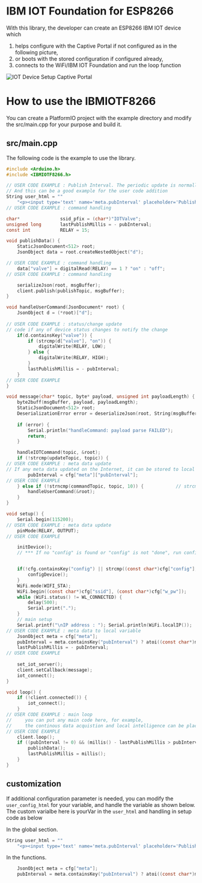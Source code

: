 # IBM IOT Foundation for ESP8266

With this library, the developer can create an ESP8266 IBM IOT device which
1. helps configure with the Captive Portal if not configured as in the following picture,
2. or boots with the stored configuration if configured already,
3. connects to the WiFi/IBM IOT Foundation and run the loop function

![IOT Device Setup Captive Portal](https://user-images.githubusercontent.com/13171662/150662713-58af1cfc-be48-457b-828a-d9c1afe0c561.jpg)

# How to use the IBMIOTF8266
You can create a PlatformIO project with the example directory and modify the src/main.cpp for your purpose and build it.

## src/main.cpp 
The following code is the example to use the library. 
```c
#include <Arduino.h>
#include <IBMIOTF8266.h>

// USER CODE EXAMPLE : Publish Interval. The periodic update is normally recommended.
// And this can be a good example for the user code addition
String user_html = ""
    "<p><input type='text' name='meta.pubInterval' placeholder='Publish Interval'>";
// USER CODE EXAMPLE : command handling

char*               ssid_pfix = (char*)"IOTValve";
unsigned long       lastPublishMillis = - pubInterval;
const int           RELAY = 15;

void publishData() {
    StaticJsonDocument<512> root;
    JsonObject data = root.createNestedObject("d");

// USER CODE EXAMPLE : command handling
    data["valve"] = digitalRead(RELAY) == 1 ? "on" : "off";
// USER CODE EXAMPLE : command handling

    serializeJson(root, msgBuffer);
    client.publish(publishTopic, msgBuffer);
}

void handleUserCommand(JsonDocument* root) {
    JsonObject d = (*root)["d"];
    
// USER CODE EXAMPLE : status/change update
// code if any of device status changes to notify the change
    if(d.containsKey("valve")) {
        if (strcmp(d["valve"], "on")) {
            digitalWrite(RELAY, LOW);
        } else {
            digitalWrite(RELAY, HIGH);
        }
        lastPublishMillis = - pubInterval;
    }
// USER CODE EXAMPLE
}

void message(char* topic, byte* payload, unsigned int payloadLength) {
    byte2buff(msgBuffer, payload, payloadLength);
    StaticJsonDocument<512> root;
    DeserializationError error = deserializeJson(root, String(msgBuffer));
  
    if (error) {
        Serial.println("handleCommand: payload parse FAILED");
        return;
    }

    handleIOTCommand(topic, &root);
    if (!strcmp(updateTopic, topic)) {
// USER CODE EXAMPLE : meta data update
// If any meta data updated on the Internet, it can be stored to local variable to use for the logic
        pubInterval = cfg["meta"]["pubInterval"];
// USER CODE EXAMPLE
    } else if (!strncmp(commandTopic, topic, 10)) {            // strcmp return 0 if both string matches
        handleUserCommand(&root);
    }
}

void setup() {
    Serial.begin(115200);
// USER CODE EXAMPLE : meta data update
    pinMode(RELAY, OUTPUT);
// USER CODE EXAMPLE

    initDevice();
    // *** If no "config" is found or "config" is not "done", run configDevice ***


    if(!cfg.containsKey("config") || strcmp((const char*)cfg["config"], "done")) {
        configDevice();
    }
    WiFi.mode(WIFI_STA);
    WiFi.begin((const char*)cfg["ssid"], (const char*)cfg["w_pw"]);
    while (WiFi.status() != WL_CONNECTED) {
        delay(500);
        Serial.print(".");
    }
    // main setup
    Serial.printf("\nIP address : "); Serial.println(WiFi.localIP());
// USER CODE EXAMPLE : meta data to local variable
    JsonObject meta = cfg["meta"];
    pubInterval = meta.containsKey("pubInterval") ? atoi((const char*)meta["pubInterval"]) : 0;
    lastPublishMillis = - pubInterval;
// USER CODE EXAMPLE
    
    set_iot_server();
    client.setCallback(message);
    iot_connect();
}

void loop() {
    if (!client.connected()) {
        iot_connect();
    }
// USER CODE EXAMPLE : main loop
//     you can put any main code here, for example, 
//     the continous data acquistion and local intelligence can be placed here
// USER CODE EXAMPLE
    client.loop();
    if ((pubInterval != 0) && (millis() - lastPublishMillis > pubInterval)) {
        publishData();
        lastPublishMillis = millis();
    }
}
```

## customization
If additional configuration parameter is needed, you can modify the `user_config_html` for your variable, and handle the variable as shown below. The custom varialbe here is yourVar in the `user_html` and handling in setup code as below

In the global section.
```c
String user_html = ""
    "<p><input type='text' name='meta.pubInterval' placeholder='Publish Interval'>";
```

In the functions.
```c
    JsonObject meta = cfg["meta"];
    pubInterval = meta.containsKey("pubInterval") ? atoi((const char*)meta["pubInterval"]) : 0;
```


